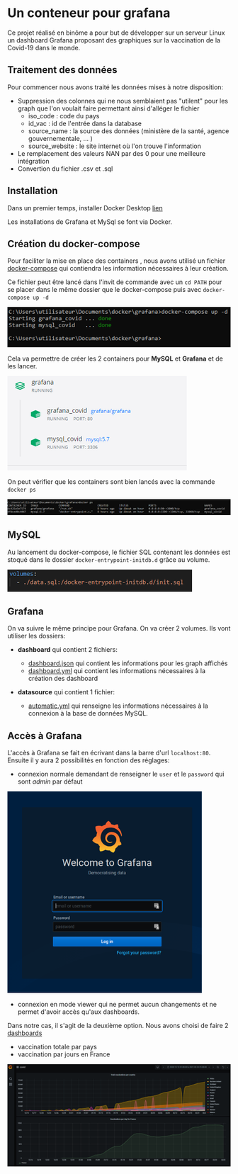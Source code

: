 # Un conteneur pour grafana

Ce projet réalisé en binôme a pour but de développer sur un serveur Linux un dashboard Grafana proposant des graphiques sur la vaccination de la Covid-19 dans le monde.

## Traitement des données
Pour commencer nous avons traité les données mises à notre disposition:
* Suppression des colonnes qui ne nous semblaient pas "utilent" pour les graph que l'on voulait faire permettant ainsi d'alléger le fichier
    * iso_code : code du pays
    * id_vac : id de l'entrée dans la database
    * source_name : la source des données (ministère de la santé, agence gouvernementale, ... ) 
    * source_website : le site internet où l'on trouve l'information
* Le remplacement des valeurs NAN par des 0 pour une meilleure intégration 
* Convertion du fichier .csv et .sql


## Installation 

Dans un premier temps, installer Docker Desktop [lien](https://www.docker.com/products/docker-desktop)

Les installations de Grafana et MySql  se font via Docker.


## Création du docker-compose

Pour faciliter la mise en place des containers , nous avons utilisé un fichier [docker-compose](/docker-compose.yml) qui contiendra les information nécessaires à leur création.

Ce fichier peut être lancé dans l'invit de commande avec un ``cd PATH`` pour se placer dans le même dossier que le docker-compose puis avec ``docker-compose up -d``

![docker-compose](image/lancement_du_compose.PNG)

Cela va permettre de créer les 2 containers pour **MySQL** et **Grafana** et de les lancer. <br>

![containers](image/containers.PNG)

On peut vérifier que les containers sont bien lancés avec la commande ``docker ps``

![docker_ps](image/docker_ps.PNG)

## MySQL

Au lancement du docker-compose, le fichier SQL contenant les données est stoqué dans le dossier ``docker-entrypoint-initdb.d`` grâce au volume.

![volume](image/volume.PNG)

## Grafana

On va suivre le même principe pour Grafana. On va créer 2 volumes. Ils vont utiliser les dossiers:

* **dashboard** qui contient 2 fichiers: 
   * [dashboard.json](dashboards/dashboard.json) qui contient les informations pour les graph affichés
   * [dashboard.yml](dashboards/dashboard.yml) qui contient les informations nécessaires à la création des dashboard

* **datasource** qui contient 1 fichier:
   * [automatic.yml](datasources/automatic.yml) qui renseigne les informations nécessaires à la connexion à la base de données MySQL.


## Accès à Grafana

L'accès à Grafana se fait en écrivant dans la barre d'url ``localhost:80``. <br>
Ensuite il y aura 2 possibilités en fonction des réglages:
* connexion normale demandant de renseigner le ``user`` et le ``password`` qui sont *admin* par défaut 

![log_grafana](image/log_grafana.png)

* connexion en mode viewer qui ne permet aucun changements et ne permet d'avoir accès qu'aux dashboards.

Dans notre cas, il s'agit de la deuxième option. Nous avons choisi de faire 2 [dashboards](http://localhost:80)
   * vaccination totale par pays
   * vaccination par jours en France

![dashboard](image/dashboard.PNG)








